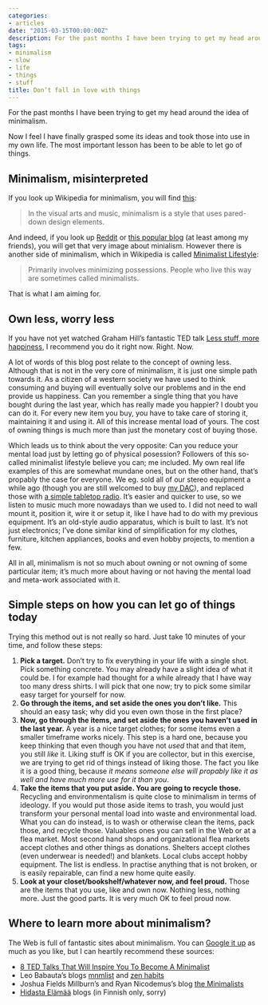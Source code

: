 ```yaml
---
categories:
- articles
date: "2015-03-15T00:00:00Z"
description: For the past months I have been trying to get my head around the idea of minimalism.
tags:
- minimalism
- slow
- life
- things
- stuff
title: Don’t fall in love with things
---
```


For the past months I have been trying to get my head around the idea of minimalism.

Now I feel I have finally grasped some its ideas and took those into use in my own life. The most important lesson has been to be able to let go of things.

## Minimalism, misinterpreted

If you look up Wikipedia for minimalism, you will find [this](http://en.wikipedia.org/wiki/Minimalism):

> In the visual arts and music, minimalism is a style that uses pared-down design elements.

And indeed, if you look up [Reddit](http://www.reddit.com/r/minimalism/) or [this popular blog](http://www.minimallyminimal.com) (at least among my friends), you will get that very image about minialism. However there is another side of minimalism, which in Wikipedia is called [Minimalist Lifestyle](http://en.wikipedia.org/wiki/Minimalism_(disambiguation)):

> Primarily involves minimizing possessions. People who live this way are sometimes called minimalists.

That is what I am aiming for.

## Own less, worry less

If you have not yet watched Graham Hill’s fantastic TED talk [Less stuff, more happiness](http://www.ted.com/talks/graham_hill_less_stuff_more_happiness), I recommend you do it right now. Right. Now.

A lot of words of this blog post relate to the concept of owning less. Although that is not in the very core of minimalism, it is just one simple path towards it. As a citizen of a western society we have used to think consuming and buying will eventually solve our problems and in the end provide us happiness. Can you remember a single thing that you have bought during the last year, which has really made you happier? I doubt you can do it. For every new item you buy, you have to take care of storing it, maintaining it and using it. All of this increase mental load of yours. The cost of owning things is much more than just the monetary cost of buying those.

Which leads us to think about the very opposite: Can you reduce your mental load just by letting go of physical posession? Followers of this so-called minimalist lifestyle believe you can; me included. My own real life examples of this are somewhat mundane ones, but on the other hand, that’s propably the case for everyone. We eg. sold all of our stereo equipment a while ago (though you are still welcomed to buy [my DAC](http://www.xindak.com/english/products/showditail.asp?id=381)), and replaced those with [a simple tabletop radio](http://tivoliaudio.fi/products/table-radios/model-one-reg-in-cherry-silver.html). It’s easier and quicker to use, so we listen to music much more nowadays than we used to. I did not need to wall mount it, position it, wire it or setup it, like I have had to do with my previous equipment. It’s an old-style audio apparatus, which is built to last. It’s not just electronics; I’ve done similar kind of simplification for my clothes, furniture, kitchen appliances, books and even hobby projects, to mention a few.

All in all, minimalism is not so much about owning or not owning of some particular item; it’s much more about having or not having the mental load and meta-work associated with it.

## Simple steps on how you can let go of things today

Trying this method out is not really so hard. Just take 10 minutes of your time, and follow these steps:

1. **Pick a target.** Don’t try to fix everything in your life with a single shot. Pick something concrete. You may already have a slight idea of what it could be. I for example had thought for a while already that I have way too many dress shirts. I will pick that one now; try to pick some similar easy target for yourself for now.
2. **Go through the items, and set aside the ones you don’t like.** This should an easy task; why did you even own those in the first place?
3. **Now, go through the items, and set aside the ones you haven’t used in the last year.** A year is a nice target clothes; for some items even a smaller timeframe works nicely. This step is a hard one, because you keep thinking that even though you have not *used* that and that item, you still *like* it. Liking stuff is OK if you are collector, but in this exercise, we are trying to get rid of things instead of liking those. The fact you like it is a good thing, because *it means someone else will propably like it as well and have much more use for it than you*.
4. **Take the items that you put aside. You are going to recycle those.** Recycling and environmentalism is quite close to minimalism in terms of ideology. If you would put those aside items to trash, you would just transform your personal mental load into waste and environmental load. What you can do instead, is to wash or otherwise clean the items, pack those, and recycle those. Valuables ones you can sell in the Web or at a flea market. Most second hand shops and organizational flea markets accept clothes and other things as donations. Shelters accept clothes (even underwear is needed!) and blankets. Local clubs accept hobby equipment. The list is endless. In practise anything that is not broken, or is easily repairable, can find a new home quite easily.
5. **Look at your closet/bookshelf/whatever now, and feel proud.** Those are the items that you use, like and own now. Nothing less, nothing more. Just the good parts. It is very much OK to feel proud now.

## Where to learn more about minimalism?

The Web is full of fantastic sites about minimalism. You can [Google it up](https://www.google.com/search?q=minimalism) as much as you like, but I can heartily recommend these sources:

* [8 TED Talks That Will Inspire You To Become A Minimalist](http://frugaling.org/8-ted-talks-will-inspire-become-minimalist/)
* Leo Babauta’s blogs [mnmlist](http://mnmlist.com) and [zen habits](http://zenhabits.net)
* Joshua Fields Millburn’s and Ryan Nicodemus’s blog [the Minimalists](http://www.theminimalists.com)
* [Hidasta Elämää](http://hidastaelamaa.fi) blogs (in Finnish only, sorry)
